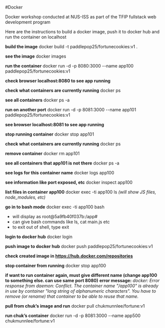 #Docker

Docker workshop conducted at NUS-ISS as part of the TFIP fullstack web development program

Here are the instructions to build a docker image, push it to docker hub and run the container on localhost

**build the image**
docker build -t paddlepop25/fortunecookies:v1 .

**see the image**
docker images

**run the container**
docker run -d -p 8080:3000 --name app100 paddlepop25/fortunecookies:v1

**check browser localhost:8080 to see app running**

**check what containers are currently running**
docker ps

**see all containers**
docker ps -a

**run on another port**
docker run -d -p 8081:3000 --name app101 paddlepop25/fortunecookies:v1

**see browser localhost:8081 to see app running**

**stop running container**
docker stop app101

**check what containers are currently running**
docker ps

**remove container**
docker rm app101

**see all containers that app101 is not there**
docker ps -a

**see logs for this container name**
docker logs app100

**see information like port exposed, etc**
docker inspect app100

**list files in container app100**
docker exec -ti app100 ls
*(will show JS files, node_modules, etc)*

**go in to bash mode**
docker exec -ti app100 bash
- will display as root@5a9fb40f037b:/app# 
- can give bash commands like ls, cat main.js etc
- to exit out of shell, type exit

**login to docker hub**
docker login

**push image to docker hub**
docker push paddlepop25/fortunecookies:v1

**check created image in https://hub.docker.com/repositories** 

**stop container from running**
docker stop app100

**if want to run container again, must give different name (change app100 to something else. can use same port 8080)**
**error message:**
*docker: Error response from daemon: Conflict. The container name "/app100" is already in use by container "long string of alphanumeric characters". You have to remove (or rename) that container to be able to reuse that name.*

**pull from chuk’s image  and run**
docker pull chukmunnlee/fortune:v1

**run chuk’s container**
docker run -d -p 8081:3000 --name app500 chukmunnlee/fortune:v1